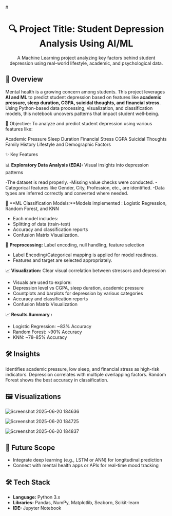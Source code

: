 #<h1 align="center">🔍 Project Title: Student Depression Analysis Using AI/ML</h1>
<p align="center">
  A Machine Learning project analyzing key factors behind student depression using real-world lifestyle, academic, and psychological data.
</p>

## 📌 Overview

Mental health is a growing concern among students. This project leverages **AI and ML** to predict student depression based on features like **academic pressure, sleep duration, CGPA, suicidal thoughts, and financial stress**. Using Python-based data processing, visualization, and classification models, this notebook uncovers patterns that impact student well-being.

🎯 Objective:
To analyze and predict student depression using various features like:

Academic Pressure
Sleep Duration
Financial Stress
CGPA
Suicidal Thoughts
Family History
Lifestyle and Demographic Factors

✨ Key Features

 📊 **Exploratory Data Analysis (EDA):** Visual insights into depression patterns

-The dataset is read properly.
-Missing value checks were conducted.
-Categorical features like Gender, City, Profession, etc., are identified.
-Data types are inferred correctly and converted where needed.

 🤖 **ML Classification Models:**Models implemented : Logistic Regression, Random Forest, and KNN
 
- Each model includes:
- Splitting of data (train-test)
- Accuracy and classification reports
- Confusion Matrix Visualization.

 🧼 **Preprocessing:** Label encoding, null handling, feature selection
  
- Label Encoding/Categorical mapping is applied for model readiness.
- Features and target are selected appropriately.

 📈 **Visualization:** Clear visual correlation between stressors and depression

- Visuals are used to explore:
- Depression level vs CGPA, sleep duration, academic pressure
- Countplots and barplots for depression by various categories
- Accuracy and classification reports
- Confusion Matrix Visualization

📈 **Results Summary :**

- Logistic Regression: ~83% Accuracy
- Random Forest: ~90% Accuracy
- KNN: ~78–85% Accuracy

## 🛠 Insights
Identifies academic pressure, low sleep, and financial stress as high-risk indicators.
Depression correlates with multiple overlapping factors.
Random Forest shows the best accuracy in classification.


## 🖼️ Visualizations
![Screenshot 2025-06-20 184636](https://github.com/user-attachments/assets/3967919c-5b8f-4621-ad6c-144eafebe9df)

![Screenshot 2025-06-20 184725](https://github.com/user-attachments/assets/060c388c-8662-40da-9d20-980a3682fa36)

![Screenshot 2025-06-20 184837](https://github.com/user-attachments/assets/68895723-9a2d-40d5-849b-4019cf8014f6)

## 🔮 Future Scope

- Integrate deep learning (e.g., LSTM or ANN) for longitudinal prediction  
- Connect with mental health apps or APIs for real-time mood tracking

## 🛠 Tech Stack

- **Language:** Python 3.x  
- **Libraries:** Pandas, NumPy, Matplotlib, Seaborn, Scikit-learn  
- **IDE:** Jupyter Notebook




